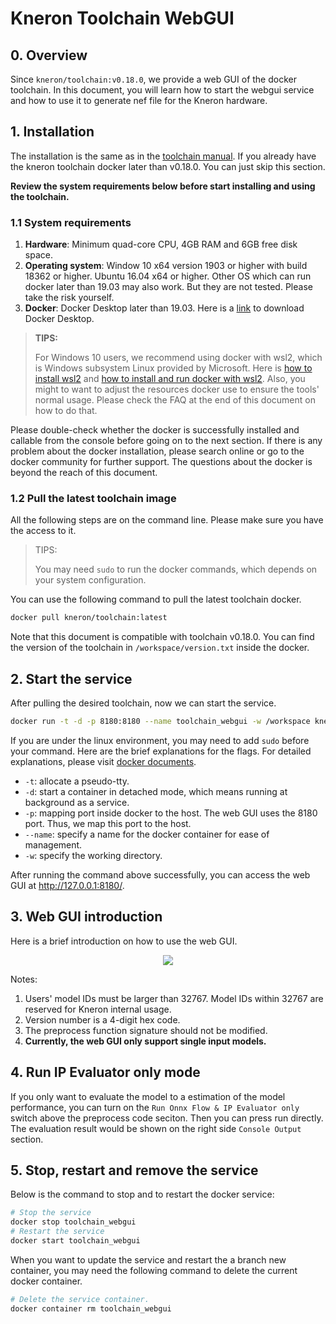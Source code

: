# Kneron Toolchain WebGUI

## 0. Overview

Since `kneron/toolchain:v0.18.0`, we provide a web GUI of the docker toolchain. In this document, you will learn
how to start the webgui service and how to use it to generate nef file for the Kneron hardware.

## 1. Installation

The installation is the same as in the [toolchain manual](http://doc.kneron.com/docs/#toolchain/manual_1_overview/).
If you already have the kneron toolchain docker later than v0.18.0. You can just skip this section.

**Review the system requirements below before start installing and using the toolchain.**

### 1.1 System requirements

1. **Hardware**: Minimum quad-core CPU, 4GB RAM and 6GB free disk space.
2. **Operating system**: Window 10 x64 version 1903 or higher with build 18362 or higher. Ubuntu 16.04 x64 or higher.
Other OS which can run docker later than 19.03 may also work. But they are not tested. Please take the risk yourself.
3. **Docker**: Docker Desktop later than 19.03. Here is a [link](https://www.docker.com/products/docker-desktop) to
download Docker Desktop.

> **TIPS:**
>
> For Windows 10 users, we recommend using docker with wsl2, which is Windows subsystem Linux provided by Microsoft.
> Here is [how to install wsl2](https://docs.microsoft.com/en-us/windows/wsl/install-win10) and
> [how to install and run docker with wsl2](https://docs.docker.com/docker-for-windows/wsl/). Also, you might to want to
> adjust the resources docker use to ensure the tools' normal usage. Please check the FAQ at the end of this document on
> how to do that.

Please double-check whether the docker is successfully installed and callable from the console before going on to the
next section. If there is any problem about the docker installation, please search online or go to the docker community
for further support. The questions about the docker is beyond the reach of this document.

### 1.2 Pull the latest toolchain image

All the following steps are on the command line. Please make sure you have the access to it.

> TIPS:
>
> You may need `sudo` to run the docker commands, which depends on your system configuration.


You can use the following command to pull the latest toolchain docker.

```bash
docker pull kneron/toolchain:latest
```

Note that this document is compatible with toolchain v0.18.0. You can find the version of the toolchain in
`/workspace/version.txt` inside the docker.

## 2. Start the service

After pulling the desired toolchain, now we can start the service.

```bash
docker run -t -d -p 8180:8180 --name toolchain_webgui -w /workspace kneron/toolchain:latest /workspace/webgui/runWebGUI.sh
```

If you are under the linux environment, you may need to add `sudo` before your command. Here are the brief explanations
for the flags. For detailed explanations, please visit [docker documents](https://docs.docker.com/engine/reference/run/).

* `-t`: allocate a pseudo-tty.
* `-d`: start a container in detached mode, which means running at background as a service.
* `-p`: mapping port inside docker to the host. The web GUI uses the 8180 port. Thus, we map this port to the host.
* `--name`: specify a name for the docker container for ease of management.
* `-w`: specify the working directory.

After running the command above successfully, you can access the web GUI at <http://127.0.0.1:8180/>.

## 3. Web GUI introduction

Here is a brief introduction on how to use the web GUI.

<div align="center">
<img src="../../imgs/webgui/webgui_0.png">
</div>

Notes:

1. Users' model IDs must be larger than 32767. Model IDs within 32767 are reserved for Kneron internal usage.
2. Version number is a 4-digit hex code.
3. The preprocess function signature should not be modified.
4. **Currently, the web GUI only support single input models.**

## 4. Run IP Evaluator only mode

If you only want to evaluate the model to a estimation of the model performance,
you can turn on the `Run Onnx Flow & IP Evaluator only` switch above the preprocess code seciton.
Then you can press run directly. The evaluation result would be shown on the right side `Console Output` section.

## 5. Stop, restart and remove the service

Below is the command to stop and to restart the docker service:

```bash
# Stop the service
docker stop toolchain_webgui
# Restart the service
docker start toolchain_webgui
```

When you want to update the service and restart the a branch new container, you may need the following command to delete
the current docker container.

```bash
# Delete the service container.
docker container rm toolchain_webgui
```
